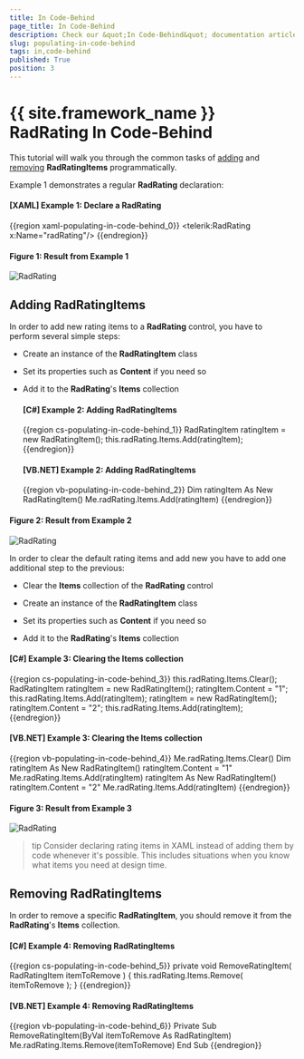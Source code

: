 ```yaml
---
title: In Code-Behind
page_title: In Code-Behind
description: Check our &quot;In Code-Behind&quot; documentation article for the RadRating {{ site.framework_name }} control.
slug: populating-in-code-behind
tags: in,code-behind
published: True
position: 3
---
```


# {{ site.framework_name }} RadRating In Code-Behind

This tutorial will walk you through the common tasks of [adding](#Adding_RadRatingItems) and [removing](#Removing_RadRatingItems) __RadRatingItems__ programmatically.			

Example 1 demonstrates a regular __RadRating__ declaration:

#### __[XAML] Example 1: Declare a RadRating__
{{region xaml-populating-in-code-behind_0}}
	<telerik:RadRating x:Name="radRating"/>
{{endregion}}

#### __Figure 1: Result from Example 1__
![RadRating](images/rating_default.png)

## Adding RadRatingItems

In order to add new rating items to a __RadRating__ control, you have to perform several simple steps:				

* Create an instance of the __RadRatingItem__ class					

* Set its properties such as __Content__ if you need so					

* Add it to the __RadRating__'s __Items__ collection					

	#### __[C#] Example 2: Adding RadRatingItems__
	{{region cs-populating-in-code-behind_1}}
		RadRatingItem ratingItem = new RadRatingItem();
		this.radRating.Items.Add(ratingItem);
	{{endregion}}

	#### __[VB.NET] Example 2: Adding RadRatingItems__
	{{region vb-populating-in-code-behind_2}}
		Dim ratingItem As New RadRatingItem()
		Me.radRating.Items.Add(ratingItem)
	{{endregion}}

#### __Figure 2: Result from Example 2__
![RadRating](images/rating_wit_6_items.png)

In order to clear the default rating items and add new you have to add one additional step to the previous:

* Clear the __Items__ collection of the __RadRating__ control					

* Create an instance of the __RadRatingItem__ class					

* Set its properties such as __Content__ if you need so					

* Add it to the __RadRating__'s __Items__ collection					

#### __[C#] Example 3: Clearing the Items collection__
{{region cs-populating-in-code-behind_3}}
	this.radRating.Items.Clear(); 
	RadRatingItem ratingItem = new RadRatingItem();
	ratingItem.Content = "1";
	this.radRating.Items.Add(ratingItem);
	ratingItem = new RadRatingItem();
	ratingItem.Content = "2";
	this.radRating.Items.Add(ratingItem);
{{endregion}}

#### __[VB.NET] Example 3: Clearing the Items collection__
{{region vb-populating-in-code-behind_4}}
	Me.radRating.Items.Clear() 
	Dim ratingItem As New RadRatingItem()
	ratingItem.Content = "1"
	Me.radRating.Items.Add(ratingItem)
	ratingItem As New RadRatingItem()
	ratingItem.Content = "2"
	Me.radRating.Items.Add(ratingItem)
{{endregion}}

#### __Figure 3: Result from Example 3__
![RadRating](images/rating_with__2_items.png)

>tip Consider declaring rating items in XAML instead of adding them by code whenever it's possible. This includes situations when you know what items you need at design time.

## Removing RadRatingItems

In order to remove a specific __RadRatingItem__, you should remove it from the __RadRating__'s __Items__ collection.				

#### __[C#] Example 4: Removing RadRatingItems__
{{region cs-populating-in-code-behind_5}}
	private void RemoveRatingItem( RadRatingItem itemToRemove )
	{
	   this.radRating.Items.Remove( itemToRemove );
	}
{{endregion}}

#### __[VB.NET] Example 4: Removing RadRatingItems__
{{region vb-populating-in-code-behind_6}}
	Private Sub RemoveRatingItem(ByVal itemToRemove As RadRatingItem)
	    Me.radRating.Items.Remove(itemToRemove)
	End Sub
{{endregion}}